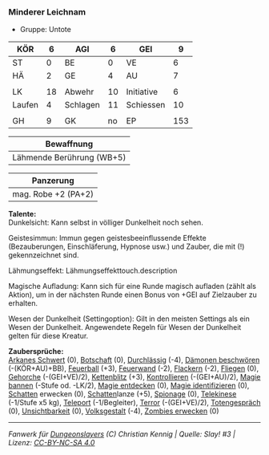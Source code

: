 ### Minderer Leichnam  
- Gruppe: Untote  

| KÖR | 6 | AGI | 6 | GEI | 9 |
| --- | --- | --- | --- | --- | --- |
| ST | 0 | BE | 0 | VE | 6 |
| HÄ | 2 | GE | 4 | AU | 7 |
|  |  |  |  |  |  |
| LK | 18 | Abwehr | 10 | Initiative | 6 |
| Laufen | 4 | Schlagen | 11 | Schiessen | 10 |
|  |  |  |  |  |  |
| GH | 9 | GK | no | EP | 153 |


| Bewaffnung |
| --- |
| Lähmende Berührung (WB+5) |


| Panzerung |
| --- |
| mag. Robe +2 (PA+2) |


**Talente:**  
Dunkelsicht: Kann selbst in völliger Dunkelheit noch sehen.

Geistesimmun: Immun gegen geistesbeeinflussende Effekte (Bezauberungen, Einschläferung, Hypnose usw.) und Zauber, die mit (!) gekennzeichnet sind.

Lähmungseffekt: Lähmungseffekttouch.description

Magische Aufladung: Kann sich für eine Runde magisch aufladen (zählt als Aktion), um in der nächsten Runde einen Bonus von +GEI auf Zielzauber zu erhalten.

Wesen der Dunkelheit (Settingoption): Gilt in den meisten Settings als ein Wesen der Dunkelheit. Angewendete Regeln für Wesen der Dunkelheit gelten für diese Kreatur.


**Zaubersprüche:**  
[Arkanes Schwert](/grw/zauber/arkanes-schwert.md) (0), [Botschaft](/grw/zauber/botschaft.md) (0), [Durchlässig](/grw/zauber/durchlaessig.md) (-4), [Dämonen beschwören](/grw/zauber/daemonen-beschwoeren.md) (-(KÖR+AU)+BB), [Feuerball](/grw/zauber/feuerball.md) (+3), [Feuerwand](/grw/zauber/feuerwand.md) (-2), [Flackern](/grw/zauber/flackern.md) (-2), [Fliegen](/grw/zauber/fliegen.md) (0), [Gehorche](/grw/zauber/gehorche.md) (-(GEI+VE)/2), [Kettenblitz](/grw/zauber/kettenblitz.md) (+3), [Kontrollieren](/grw/zauber/kontrollieren.md) (-(GEI+AU)/2), [Magie bannen](/grw/zauber/magie-bannen.md) (-Stufe od. -LK/2), [Magie entdecken](/grw/zauber/magie-entdecken.md) (0), [Magie identifizieren](/grw/zauber/magie-identifizieren.md) (0), [Schatten](/grw/zauber/schatten.md) erwecken (0), [Schatten](/grw/zauber/schatten.md)lanze (+5), [Spionage](/grw/zauber/spionage.md) (0), [Telekinese](/grw/zauber/telekinese.md) (-1/Stufe x5 kg), [Teleport](/grw/zauber/teleport.md) (-1/Begleiter), [Terror](/grw/zauber/terror.md) (-(GEI+VE)/2), [Totengespräch](/grw/zauber/totengespraech.md) (0), [Unsichtbarkeit](/grw/zauber/unsichtbarkeit.md) (0), [Volksgestalt](/grw/zauber/volksgestalt.md) (-4), [Zombies erwecken](/grw/zauber/zombies-erwecken.md) (0)




___
*Fanwerk für [Dungeonslayers](https://www.dungeonslayers.net/) (C) Christian Kennig | Quelle: Slay! #3 | Lizenz: [CC-BY-NC-SA 4.0](https://creativecommons.org/licenses/by-nc-sa/4.0/deed.de)*